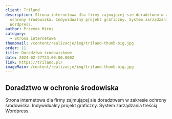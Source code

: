 ```yaml
---
client: Triland
description: Strona internetowa dla firmy zajmującej sie doradztwem w zakresie
  ochrony środowiska. Indywidualny projekt graficzny. System zarządzania treścią
  Wordpress.
author: Przemek Miros
category:
  - Strona internetowa
thumbnail: /content/realizacje/img/triland-thumb-big.jpg
order: 11
title: Doradztwo środowiskowe
date: 2024-02-27T23:00:00.000Z
link: https://triland.pl/
imageMain: /content/realizacje/img/triland-thumb-big.jpg
---
```


## Doradztwo w ochronie środowiska

Strona internetowa dla firmy zajmującej sie doradztwem w zakresie ochrony środowiska. Indywidualny projekt graficzny. System zarządzania treścią Wordpress.
